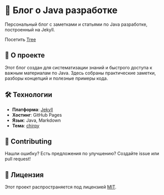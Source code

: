 # 📝 Блог о Java разработке

Персональный блог с заметками и статьями по Java разработке, построенный на Jekyll.

Посетить [Tree]

## 🚀 О проекте

Этот блог создан для систематизации знаний и быстрого доступа к важным материалам по Java. Здесь собраны практические заметки, разборы концепций и полезные примеры кода.

## 🛠 Технологии

- **Платформа**: [Jekyll]
- **Хостинг**: GitHub Pages
- **Язык**: Java, Markdown
- **Тема**: [chirpy]

## 🤝 Contributing
Нашли ошибку? Есть предложения по улучшению?
Создайте issue или pull request!

## 📄 Лицензия
Этот проект распространяется под лицензией [MIT].


[Tree]: https://muromtsev.github.io/
[Jekyll]: https://jekyllrb.com/
[gem]: https://rubygems.org/gems/jekyll-theme-chirpy
[chirpy]: https://github.com/cotes2020/jekyll-theme-chirpy/
[CD]: https://en.wikipedia.org/wiki/Continuous_deployment
[MIT]: https://github.com/cotes2020/chirpy-starter/blob/master/LICENSE
